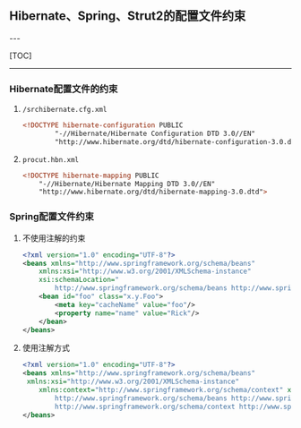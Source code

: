 <h2>Hibernate、Spring、Strut2的配置文件约束</h2>
---

[TOC]

---

### Hibernate配置文件的约束

1. ```/srchibernate.cfg.xml```

   ```xml
   <!DOCTYPE hibernate-configuration PUBLIC
           "-//Hibernate/Hibernate Configuration DTD 3.0//EN"
           "http://www.hibernate.org/dtd/hibernate-configuration-3.0.dtd">
   ```

   

2. ```procut.hbn.xml```

   ```xml
   <!DOCTYPE hibernate-mapping PUBLIC 
       "-//Hibernate/Hibernate Mapping DTD 3.0//EN"
       "http://www.hibernate.org/dtd/hibernate-mapping-3.0.dtd">
   ```

   

### Spring配置文件约束

1. 不使用注解的约束

   ```xml
   <?xml version="1.0" encoding="UTF-8"?>
   <beans xmlns="http://www.springframework.org/schema/beans"
       xmlns:xsi="http://www.w3.org/2001/XMLSchema-instance"
       xsi:schemaLocation="
           http://www.springframework.org/schema/beans http://www.springframework.org/schema/beans/spring-beans.xsd">
       <bean id="foo" class="x.y.Foo">
           <meta key="cacheName" value="foo"/>
           <property name="name" value="Rick"/>
       </bean>
   </beans>
   ```

2. 使用注解方式

   ```xml
   <?xml version="1.0" encoding="UTF-8"?>
   <beans xmlns="http://www.springframework.org/schema/beans"
    xmlns:xsi="http://www.w3.org/2001/XMLSchema-instance"
       xmlns:context="http://www.springframework.org/schema/context" xsi:schemaLocation="
           http://www.springframework.org/schema/beans http://www.springframework.org/schema/beans/spring-beans.xsd
           http://www.springframework.org/schema/context http://www.springframework.org/schema/context/spring-context.xsd">
   </beans>
   ```
   
   